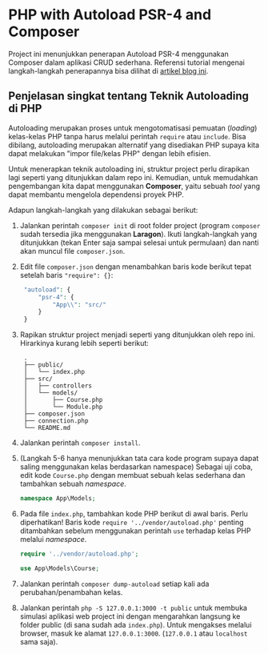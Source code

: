 # PHP with Autoload PSR-4 and Composer

Project ini menunjukkan penerapan Autoload PSR-4 menggunakan Composer dalam aplikasi CRUD sederhana. Referensi tutorial mengenai langkah-langkah penerapannya bisa dilihat di [artikel blog ini](https://medium.com/easyread/memahami-konsep-psr-4-autoloading-pada-php-ba6cdefe068b).

## Penjelasan singkat tentang Teknik Autoloading di PHP

Autoloading merupakan proses untuk mengotomatisasi pemuatan (_loading_) kelas-kelas PHP tanpa harus melalui perintah `require` atau `include`. Bisa dibilang, autoloading merupakan alternatif yang disediakan PHP supaya kita dapat melakukan "impor file/kelas PHP" dengan lebih efisien.

Untuk menerapkan teknik autoloading ini, struktur project perlu dirapikan lagi seperti yang ditunjukkan dalam repo ini. Kemudian, untuk memudahkan pengembangan kita dapat menggunakan **Composer**, yaitu sebuah _tool_ yang dapat membantu mengelola dependensi proyek PHP.

Adapun langkah-langkah yang dilakukan sebagai berikut:

1. Jalankan perintah `composer init` di root folder project (program `composer` sudah tersedia jika menggunakan **Laragon**). Ikuti langkah-langkah yang ditunjukkan (tekan Enter saja sampai selesai untuk permulaan) dan nanti akan muncul file `composer.json`.
2. Edit file `composer.json` dengan menambahkan baris kode berikut tepat setelah baris `"require": {}`:

   ```php
    "autoload": {
        "psr-4": {
            "App\\": "src/"
        }
    }
   ```

3. Rapikan struktur project menjadi seperti yang ditunjukkan oleh repo ini. Hirarkinya kurang lebih seperti berikut:

   ```text
    .
    ├── public/
    │   └── index.php
    ├── src/
    │   ├── controllers
    │   └── models/
    │       ├── Course.php
    │       └── Module.php
    ├── composer.json
    ├── connection.php
    └── README.md
   ```

4. Jalankan perintah `composer install`.
5. (Langkah 5-6 hanya menunjukkan tata cara kode program supaya dapat saling menggunakan kelas berdasarkan namespace) Sebagai uji coba, edit kode `Course.php` dengan membuat sebuah kelas sederhana dan tambahkan sebuah _namespace_.

   ```php
   namespace App\Models;
   ```

6. Pada file `index.php`, tambahkan kode PHP berikut di awal baris. Perlu diperhatikan! Baris kode `require '../vendor/autoload.php'` penting ditambahkan sebelum menggunakan perintah `use` terhadap kelas PHP melalui _namespace_.

   ```php
   require '../vendor/autoload.php';

   use App\Models\Course;
   ```
  
7. Jalankan perintah `composer dump-autoload` setiap kali ada perubahan/penambahan kelas.
8. Jalankan perintah `php -S 127.0.0.1:3000 -t public` untuk membuka simulasi aplikasi web project ini dengan mengarahkan langsung ke folder public (di sana sudah ada `index.php`). Untuk mengakses melalui browser, masuk ke alamat `127.0.0.1:3000`. (`127.0.0.1` atau `localhost` sama saja).
